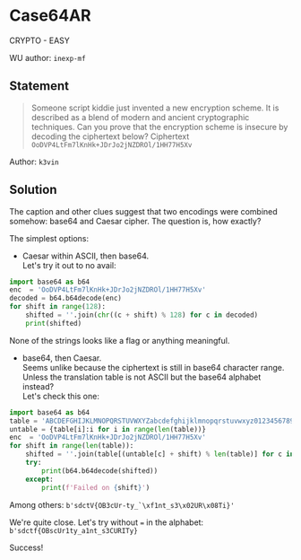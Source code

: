 # Case64AR
CRYPTO - EASY

WU author: `inexp-mf`

## Statement
> Someone script kiddie just invented a new encryption scheme. It is described as a blend of modern and ancient cryptographic techniques. Can you prove that the encryption scheme is insecure by decoding the ciphertext below?
Ciphertext
`OoDVP4LtFm7lKnHk+JDrJo2jNZDROl/1HH77H5Xv`

Author: `k3vin`

## Solution
The caption and other clues suggest that two encodings were combined somehow: base64 and Caesar cipher. The question is, how exactly?

The simplest options:
- Caesar within ASCII, then base64. \
Let's try it out to no avail:
```py
import base64 as b64
enc  = 'OoDVP4LtFm7lKnHk+JDrJo2jNZDROl/1HH77H5Xv'
decoded = b64.b64decode(enc)
for shift in range(128):
    shifted = ''.join(chr((c + shift) % 128) for c in decoded)
    print(shifted)
```
None of the strings looks like a flag or anything meaningful.
- base64, then Caesar. \
Seems unlike because the ciphertext is still in base64 character range. Unless the translation table is not ASCII but the base64 alphabet instead? \
Let's check this one:
```py
import base64 as b64
table = 'ABCDEFGHIJKLMNOPQRSTUVWXYZabcdefghijklmnopqrstuvwxyz0123456789+/='
untable = {table[i]:i for i in range(len(table))}
enc  = 'OoDVP4LtFm7lKnHk+JDrJo2jNZDROl/1HH77H5Xv'
for shift in range(len(table)):
    shifted = ''.join(table[(untable[c] + shift) % len(table)] for c in enc)
    try:
        print(b64.b64decode(shifted))
    except:
        print(f'Failed on {shift}')
```
Among others:
```b'sdctV{OB3cUr-ty_`\xf1nt_s3\x02UR\x08Ti}'```

We're quite close. Let's try without `=` in the alphabet:
```b'sdctf{OBscUr1ty_a1nt_s3CURITy}```

Success!
